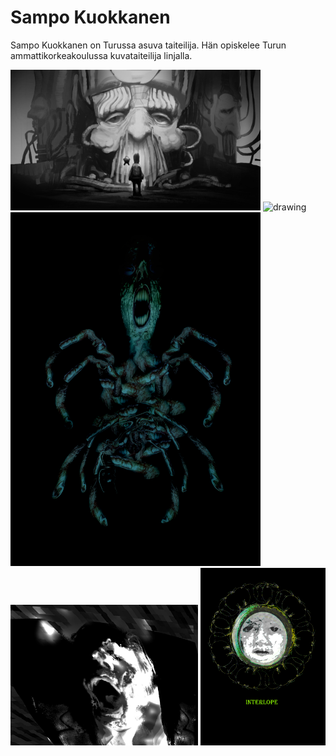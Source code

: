 # Sampo Kuokkanen
Sampo Kuokkanen on Turussa asuva taiteilija. Hän opiskelee Turun ammattikorkeakoulussa kuvataiteilija linjalla.

<img src="POLIS.jpg" alt="drawing" width="400"/>  <img src="EXPERIMENT3.jpg" alt="drawing" width="400"/>
<img src="EXPERIMENT4.jpg" alt="drawing" width="400"/>  <img src="experiment.jpg" alt="drawing" width="300"/> <img src="cover.jpg" alt="drawing" width="200"/>


